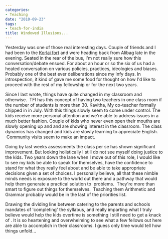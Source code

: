 ```yaml
---
categories:
- Teaching
date: "2010-09-23"
tags:
- teach-for-india
title: Windowed Illusions...
---
```


Yesterday was one of those real interesting days. Couple of friends and I had been to the [Korlai fort](https://srikanthperinkulam.com/blog/2009/09/the-korlai-ride/) and were heading back from Alibag late in the evening. Seated in the rear of the bus, I'm not really sure how this conversation/debate ensued. For about an hour or so the six of us had a heated conversation on various policies, practices, ideologies and biases. Probably one of the best ever deliberations since my Infy days. In introspection, it kind of gave me some food for thought on how I'd like to proceed with the rest of my fellowship or for the next two years.

Since I last wrote, things have quite changed in my classroom and otherwise.  TFI has this concept of having two teachers in one class room if the number of students is more than 30. Kavitha, My co-teacher formally chipped in in July. With this things slowly seem to come under control. The kids receive more personal attention and we're able to address issues in a much better fashion. Couple of kids who never even open their mouths are slowly opening up and and are showing interest in the classroom. The class dynamics has changed and kids are slowly learning to appreciate English.  Community visits seem to make an impact.

Going by last weeks assessments the class per se has shown significant improvement. But looking holistically I still do not see myself doing justice to the kids. Two years down the lane when I move out of this role, I would like to see my kids be able to speak for themselves, have the confidence to stand for what they really feel about and be able to take appropriate decisions given a set of choices. I personally believe, all that these nimble minds needs is exposure to the world out there and a pathway that would help them generate a practical solution to  problems.  They're more than smart to figure out things for themselves.  Teaching them Arithmetic and Grammar probably would be in the last of the priorities list.

Drawing the dividing line between catering to the parents and schools mandates of 'completing' the syllabus, and really imparting what I truly believe would help the kids overtime is something I still need to get a knack of . It is so heartening and overwhelming to see what a few fellows out here are able to accomplish in their classrooms. I guess only time would tell how things unfold...
